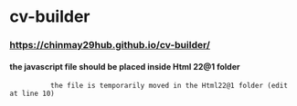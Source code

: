 # cv-builder
###   https://chinmay29hub.github.io/cv-builder/


#### the javascript file should be placed inside Html 22@1 folder 
              the file is temporarily moved in the Html22@1 folder (edit at line 10)
